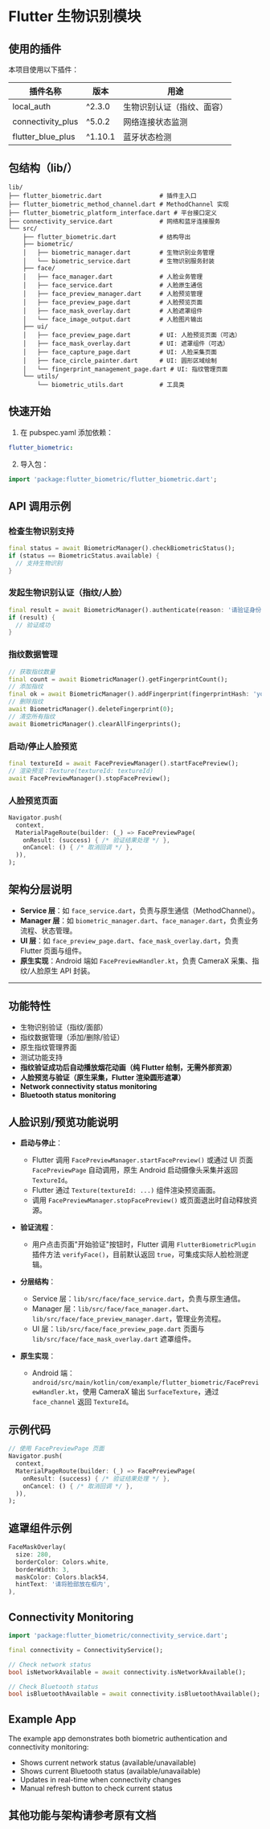 # Flutter 生物识别模块

## 使用的插件

本项目使用以下插件：

| 插件名称 | 版本 | 用途 |
|---------|------|------|
| local_auth | ^2.3.0 | 生物识别认证（指纹、面容） |
| connectivity_plus | ^5.0.2 | 网络连接状态监测 |
| flutter_blue_plus | ^1.10.1 | 蓝牙状态检测 |

## 包结构（lib/）

```
lib/
├── flutter_biometric.dart                # 插件主入口
├── flutter_biometric_method_channel.dart # MethodChannel 实现
├── flutter_biometric_platform_interface.dart # 平台接口定义
├── connectivity_service.dart             # 网络和蓝牙连接服务
└── src/
    ├── flutter_biometric.dart            # 结构导出
    ├── biometric/
    │   ├── biometric_manager.dart        # 生物识别业务管理
    │   └── biometric_service.dart        # 生物识别服务封装
    ├── face/
    │   ├── face_manager.dart             # 人脸业务管理
    │   ├── face_service.dart             # 人脸原生通信
    │   ├── face_preview_manager.dart     # 人脸预览管理
    │   ├── face_preview_page.dart        # 人脸预览页面
    │   ├── face_mask_overlay.dart        # 人脸遮罩组件
    │   └── face_image_output.dart        # 人脸图片输出
    ├── ui/
    │   ├── face_preview_page.dart        # UI: 人脸预览页面（可选）
    │   ├── face_mask_overlay.dart        # UI: 遮罩组件（可选）
    │   ├── face_capture_page.dart        # UI: 人脸采集页面
    │   ├── face_circle_painter.dart      # UI: 圆形区域绘制
    │   └── fingerprint_management_page.dart # UI: 指纹管理页面
    └── utils/
        └── biometric_utils.dart          # 工具类
```

## 快速开始

1. 在 pubspec.yaml 添加依赖：
```yaml
flutter_biometric:
```
2. 导入包：
```dart
import 'package:flutter_biometric/flutter_biometric.dart';
```

## API 调用示例

### 检查生物识别支持
```dart
final status = await BiometricManager().checkBiometricStatus();
if (status == BiometricStatus.available) {
  // 支持生物识别
}
```

### 发起生物识别认证（指纹/人脸）
```dart
final result = await BiometricManager().authenticate(reason: '请验证身份');
if (result) {
  // 验证成功
}
```

### 指纹数据管理
```dart
// 获取指纹数量
final count = await BiometricManager().getFingerprintCount();
// 添加指纹
final ok = await BiometricManager().addFingerprint(fingerprintHash: 'your_hash');
// 删除指纹
await BiometricManager().deleteFingerprint(0);
// 清空所有指纹
await BiometricManager().clearAllFingerprints();
```

### 启动/停止人脸预览
```dart
final textureId = await FacePreviewManager().startFacePreview();
// 渲染预览：Texture(textureId: textureId)
await FacePreviewManager().stopFacePreview();
```

### 人脸预览页面
```dart
Navigator.push(
  context,
  MaterialPageRoute(builder: (_) => FacePreviewPage(
    onResult: (success) { /* 验证结果处理 */ },
    onCancel: () { /* 取消回调 */ },
  )),
);
```

## 架构分层说明

- **Service 层**：如 `face_service.dart`，负责与原生通信（MethodChannel）。
- **Manager 层**：如 `biometric_manager.dart`、`face_manager.dart`，负责业务流程、状态管理。
- **UI 层**：如 `face_preview_page.dart`、`face_mask_overlay.dart`，负责 Flutter 页面与组件。
- **原生实现**：Android 端如 `FacePreviewHandler.kt`，负责 CameraX 采集、指纹/人脸原生 API 封装。

---

## 功能特性

- 生物识别验证（指纹/面部）
- 指纹数据管理（添加/删除/验证）
- 原生指纹管理界面
- 测试功能支持
- **指纹验证成功后自动播放烟花动画（纯 Flutter 绘制，无需外部资源）**
- **人脸预览与验证（原生采集，Flutter 渲染圆形遮罩）**
- **Network connectivity status monitoring**
- **Bluetooth status monitoring**

## 人脸识别/预览功能说明

- **启动与停止**：
  - Flutter 调用 `FacePreviewManager.startFacePreview()` 或通过 UI 页面 `FacePreviewPage` 自动调用，原生 Android 启动摄像头采集并返回 `TextureId`。
  - Flutter 通过 `Texture(textureId: ...)` 组件渲染预览画面。
  - 调用 `FacePreviewManager.stopFacePreview()` 或页面退出时自动释放资源。

- **验证流程**：
  - 用户点击页面"开始验证"按钮时，Flutter 调用 `FlutterBiometricPlugin` 插件方法 `verifyFace()`，目前默认返回 `true`，可集成实际人脸检测逻辑。

- **分层结构**：
  - Service 层：`lib/src/face/face_service.dart`，负责与原生通信。
  - Manager 层：`lib/src/face/face_manager.dart`、`lib/src/face/face_preview_manager.dart`，管理业务流程。
  - UI 层：`lib/src/face/face_preview_page.dart` 页面与 `lib/src/face/face_mask_overlay.dart` 遮罩组件。

- **原生实现**：
  - Android 端：`android/src/main/kotlin/com/example/flutter_biometric/FacePreviewHandler.kt`，使用 CameraX 输出 `SurfaceTexture`，通过 `face_channel` 返回 `TextureId`。

## 示例代码

```dart
// 使用 FacePreviewPage 页面
Navigator.push(
  context,
  MaterialPageRoute(builder: (_) => FacePreviewPage(
    onResult: (success) { /* 验证结果处理 */ },
    onCancel: () { /* 取消回调 */ },
  )),
);
```

## 遮罩组件示例

```dart
FaceMaskOverlay(
  size: 280,
  borderColor: Colors.white,
  borderWidth: 3,
  maskColor: Colors.black54,
  hintText: '请将脸部放在框内',
),
```

## Connectivity Monitoring

```dart
import 'package:flutter_biometric/connectivity_service.dart';

final connectivity = ConnectivityService();

// Check network status
bool isNetworkAvailable = await connectivity.isNetworkAvailable();

// Check Bluetooth status
bool isBluetoothAvailable = await connectivity.isBluetoothAvailable();
```

## Example App

The example app demonstrates both biometric authentication and connectivity monitoring:

- Shows current network status (available/unavailable)
- Shows current Bluetooth status (available/unavailable)
- Updates in real-time when connectivity changes
- Manual refresh button to check current status

## 其他功能与架构请参考原有文档
